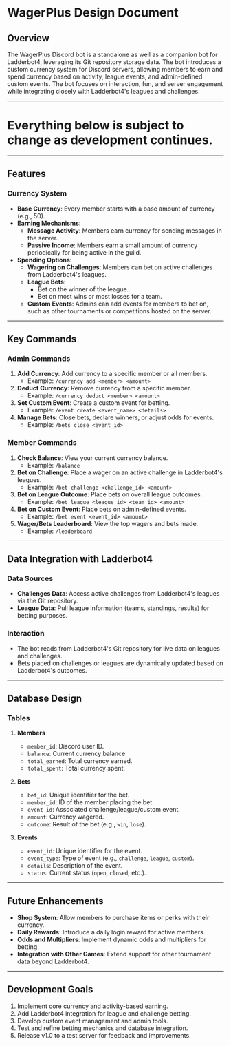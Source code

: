 # WagerPlus Design Document

## Overview
The WagerPlus Discord bot is a standalone as well as a companion bot for Ladderbot4, leveraging its Git repository storage data. The bot introduces a custom currency system for Discord servers, allowing members to earn and spend currency based on activity, league events, and admin-defined custom events. The bot focuses on interaction, fun, and server engagement while integrating closely with Ladderbot4's leagues and challenges. 

---

# **Everything below is subject to change as development continues.**

---

## Features

### Currency System
- **Base Currency**: Every member starts with a base amount of currency (e.g., 50).
- **Earning Mechanisms**:
  - **Message Activity**: Members earn currency for sending messages in the server.
  - **Passive Income**: Members earn a small amount of currency periodically for being active in the guild.
- **Spending Options**:
  - **Wagering on Challenges**: Members can bet on active challenges from Ladderbot4's leagues.
  - **League Bets**:
    - Bet on the winner of the league.
    - Bet on most wins or most losses for a team.
  - **Custom Events**: Admins can add events for members to bet on, such as other tournaments or competitions hosted on the server.

---

## Key Commands

### Admin Commands
1. **Add Currency**: Add currency to a specific member or all members.
   - Example: `/currency add <member> <amount>`
2. **Deduct Currency**: Remove currency from a specific member.
   - Example: `/currency deduct <member> <amount>`
3. **Set Custom Event**: Create a custom event for betting.
   - Example: `/event create <event_name> <details>`
4. **Manage Bets**: Close bets, declare winners, or adjust odds for events.
   - Example: `/bets close <event_id>`

### Member Commands
1. **Check Balance**: View your current currency balance.
   - Example: `/balance`
2. **Bet on Challenge**: Place a wager on an active challenge in Ladderbot4's leagues.
   - Example: `/bet challenge <challenge_id> <amount>`
3. **Bet on League Outcome**: Place bets on overall league outcomes.
   - Example: `/bet league <league_id> <team_id> <amount>`
4. **Bet on Custom Event**: Place bets on admin-defined events.
   - Example: `/bet event <event_id> <amount>`
5. **Wager/Bets Leaderboard**: View the top wagers and bets made.
   - Example: `/leaderboard`

---

## Data Integration with Ladderbot4

### Data Sources
- **Challenges Data**: Access active challenges from Ladderbot4's leagues via the Git repository.
- **League Data**: Pull league information (teams, standings, results) for betting purposes.

### Interaction
- The bot reads from Ladderbot4's Git repository for live data on leagues and challenges.
- Bets placed on challenges or leagues are dynamically updated based on Ladderbot4's outcomes.

---

## Database Design

### Tables
1. **Members**
   - `member_id`: Discord user ID.
   - `balance`: Current currency balance.
   - `total_earned`: Total currency earned.
   - `total_spent`: Total currency spent.

2. **Bets**
   - `bet_id`: Unique identifier for the bet.
   - `member_id`: ID of the member placing the bet.
   - `event_id`: Associated challenge/league/custom event.
   - `amount`: Currency wagered.
   - `outcome`: Result of the bet (e.g., `win`, `lose`).

3. **Events**
   - `event_id`: Unique identifier for the event.
   - `event_type`: Type of event (e.g., `challenge`, `league`, `custom`).
   - `details`: Description of the event.
   - `status`: Current status (`open`, `closed`, etc.).

---

## Future Enhancements
- **Shop System**: Allow members to purchase items or perks with their currency.
- **Daily Rewards**: Introduce a daily login reward for active members.
- **Odds and Multipliers**: Implement dynamic odds and multipliers for betting.
- **Integration with Other Games**: Extend support for other tournament data beyond Ladderbot4.

---

## Development Goals
1. Implement core currency and activity-based earning.
2. Add Ladderbot4 integration for league and challenge betting.
3. Develop custom event management and admin tools.
4. Test and refine betting mechanics and database integration.
5. Release v1.0 to a test server for feedback and improvements.

